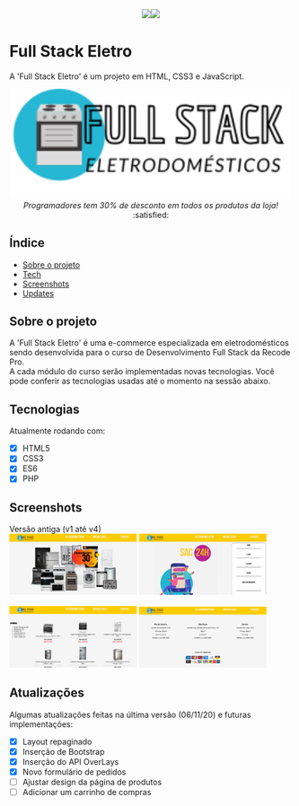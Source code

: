 <div align="center"><img src="http://img.shields.io/static/v1?label=License&message=MIT&color=blue&style=for-the-badge"><img src="http://img.shields.io/static/v1?label=STATUS&message=EM%20DESENVOLVIMENTO&color=yellow&style=for-the-badge"></div>

# Full Stack Eletro
A 'Full Stack Eletro' é um projeto em HTML, CSS3 e JavaScript.



<div align="center"> <img width="500px" src="/imagens/logo.svg"> <br>
<em>Programadores tem 30% de desconto em todos os produtos da loja!</em> :satisfied: </div>

## Índice
* [Sobre o projeto](#sobre-o-projeto)
* [Tech](#tecnologias)
* [Screenshots](#screenshots)
* [Updates](#atualizações)

## Sobre o projeto
A 'Full Stack Eletro' é uma e-commerce especializada em eletrodomésticos sendo desenvolvida para o curso de Desenvolvimento Full Stack da Recode Pro.<br>
A cada módulo do curso serão implementadas novas tecnologias. Você pode conferir as tecnologias usadas até o momento na sessão abaixo.<br>

	
## Tecnologias
Atualmente rodando com:

- [x] HTML5
- [x] CSS3
- [x] ES6
- [x] PHP

## Screenshots
Versão antiga (v1 até v4)<br>
<img width="45%" src="/Screenshots/screenshoti.png"> <img width="45%" src="/Screenshots/screenshotc.png"><br><br>
<img width="45%" src="/Screenshots/screenshotp.png"> <img width="45%" src="/Screenshots/screenshotl.png">
	
## Atualizações
Algumas atualizações feitas na última versão (06/11/20) e futuras implementações:

- [x] Layout repaginado
- [x] Inserção de Bootstrap
- [x] Inserção do API OverLays
- [x] Novo formulário de pedidos
- [ ] Ajustar design da página de produtos
- [ ] Adicionar um carrinho de compras
